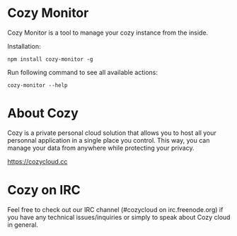 # Cozy Monitor

Cozy Monitor is a tool to manage your cozy instance from the inside.

Installation:

    npm install cozy-monitor -g

Run following command to see all available actions:

    cozy-monitor --help

# About Cozy

Cozy is a private personal cloud solution that allows you to host all your
personnal application in a single place you control.
This way, you can manage your data from anywhere while protecting your privacy.

https://cozycloud.cc

# Cozy on IRC

Feel free to check out our IRC channel (#cozycloud on irc.freenode.org) if you have any technical issues/inquiries or simply to speak about Cozy cloud in general.
